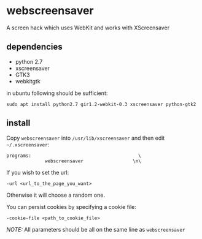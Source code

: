 webscreensaver
==============

A screen hack which uses WebKit and works with XScreensaver

dependencies
------------

 * python 2.7
 * xscreensaver
 * GTK3
 * webkitgtk

in ubuntu following should be sufficient:

    sudo apt install python2.7 gir1.2-webkit-0.3 xscreensaver python-gtk2

install
-------

Copy `webscreensaver` into `/usr/lib/xscreensaver` and then edit `~/.xscreensaver`:

    programs:                                       \
                  webscreensaver                  \n\

If you wish to set the url:

    -url <url_to_the_page_you_want>

Otherwise it will choose a random one.

You can persist cookies by specifying a cookie file:

    -cookie-file <path_to_cookie_file>

*NOTE:* All parameters should be all on the same line as `webscreensaver`

